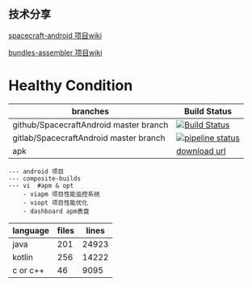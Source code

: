 ## 技术分享

[spacecraft-android 项目wiki](https://github.com/electrolyteJ/spacecraft-android/wiki/Home)

[bundles-assembler 项目wiki](https://github.com/electrolyteJ/bundles-assembler/wiki)

# Healthy Condition

| branches  | Build Status   |
|---| --- |
|  github/SpacecraftAndroid master branch |  [![Build Status](https://travis-ci.org/JamesfChen/Spacecraft.svg?branch=master)](https://travis-ci.org/JamesfChen/Spacecraft)  |
|  gitlab/SpacecraftAndroid master branch |  [![pipeline status](https://gitlab.com/spacecraft-plan/spacecraftandroid/badges/master/pipeline.svg)](https://gitlab.com/spacecraft-plan/spacecraftandroid/-/commits/master) |
|  apk  |  [download url](https://www.pgyer.com/rDcO) |

```
--- android 项目
--- composite-builds
--- vi  #apm & opt
    - viapm 项目性能监控系统
    - viopt 项目性能优化
    - dashboard apm表盘
```

|  language  |  files |lines|
|---| --- |---|
|  java|201 |24923|
|  kotlin|256|14222|
|  c or c++|46|9095|








 



